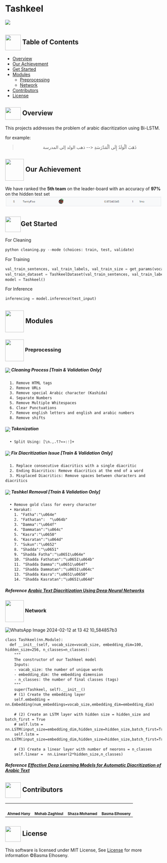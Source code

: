 # Tashkeel

<img src="https://wefaqdev.net/upload/7747943442.jpg" height="500px"/>



## <img align= center width=50px height=50px src="https://user-images.githubusercontent.com/71986226/154075883-2a5679d2-b411-448f-b423-9565babf35aa.gif"> Table of Contents
- <a href ="#Overview">Overview</a>
- <a href ="#Achievement">Our Achievement</a>
- <a href ="#started"> Get Started</a>
- <a href ="#modules"> Modules</a>
  - <a href ="#preprocessing">Preprocessing</a>
  - <a href ="#network">Network</a>
- <a href ="#contributors">Contributors</a>
- <a href ="#license">License</a>


## <img align="center"  width =50px  height =40px src="https://em-content.zobj.net/source/animated-noto-color-emoji/356/waving-hand_1f44b.gif"> Overview <a id = "Overview"></a>
This projects addresses the problem of arabic diacritization using Bi-LSTM.

for example:
<div align="center">

> ذَهَبَ اَلْوَلَدُ إِلَى اَلْمَدْرَسَةِ <-- ذهب الولد إلى المدرسة
</div>

## <img align="center"  width =60px  height =70px src="https://opengameart.org/sites/default/files/gif_3.gif"> Our Achievement <a id = "Achievement"></a>
 We have ranked the **5th team** on the leader-board with an accuracy of **97%** on the hidden test set  ![score_board](assets/score_board.png)

## <img  align= center width=50px height=50px src="https://cdn.pixabay.com/animation/2022/07/31/06/27/06-27-17-124_512.gif">Get Started <a id = "started"></a>

For Cleaning

```python
python cleaning.py --mode (choices: train, test, validate)
```

For Training

```python
val_train_sentences, val_train_labels, val_train_size = get_params(vocab_map, classes, 'val_train_X.pickle', 'val_train_Y.pickle')
val_train_dataset = TashkeelDataset(val_train_sentences, val_train_labels, vocab_map['<PAD>'],max_length)
model = Tashkeel()
```

For Inference

```python
inferencing = model.inference(test_input)
```

<a id = "modules"></a>
##  <img align="center"  width =60px  height =70px src="https://media0.giphy.com/media/QcvMA5Oebq1sk/giphy.gif?cid=6c09b9524f0j11h02l3m2i5ghx4et60zmj4vxls7d3z6xzr8&ep=v1_gifs_search&rid=giphy.gif&ct=g"> Modules

<a id = "preprocessing"></a>
### <img align="center"  width =60px  height =70px src="https://media4.giphy.com/media/ux6vPam8BubuCxbW20/giphy.gif?cid=6c09b952gi267xsujaqufpqwuzeqhbi88q0ohj83jwv6dpls&ep=v1_stickers_related&rid=giphy.gif&ct=s"> Preprocessing
  #####  <img align="center"  width =50px  src="https://maidcleantx.com/wp-content/uploads/2017/11/broom-gif.gif"> Cleaning Process  [Train & Validation Only]
      1. Remove HTML tags
      2. Remove URLs
      3. Remove special Arabic character (Kashida)
      4. Separate Numbers
      5. Remove Multiple Whitespaces
      6. Clear Punctuations
      7. Remove english letters and english and arabic numbers
      8. Remove shifts
  #####  <img align="center"  width =40px  src="https://i2.wp.com/media0.giphy.com/media/4KELPefVuGnAvPJ2lx/giphy.gif"> Tokenization 
      • Split Using: [\n.,،؛:«»?؟]+
  #####  <img align="center"  width =40px  src="https://media2.giphy.com/media/2W9HV0KOywNhnkKl6O/giphy.gif"> Fix Diacritization Issue [Train & Validation Only]
      1. Replace consecutive diacritics with a single diacritic
      2. Ending Diacritics: Remove diacritics at the end of a word
      3. Misplaced Diacritics: Remove spaces between characters and diacritics
  #####  <img align="center"  width =40px  src="https://ugokawaii.com/wp-content/uploads/2023/06/trash-can.gif"> Tashkel Removal [Train & Validation Only]
      • Remove gold class for every character
      • Harakat:
        1. "Fatha":"\u064e"
        2. "Fathatan":  "\u064b"
        3. "Damma":"\u064f"
        4. "Dammatan":"\u064c"
        5. "Kasra":"\u0650"
        6. "Kasratan":"\u064d"
        7. "Sukun":"\u0652"
        8. "Shadda":"\u0651"
        9. "Shadda Fatha":"\u0651\u064e"
        10. "Shadda Fathatan":"\u0651\u064b"
        11. "Shadda Damma":"\u0651\u064f"
        12. "Shadda Dammatan":"\u0651\u064c"
        13. "Shadda Kasra":"\u0651\u0650"
        14. "Shadda Kasratan":"\u0651\u064d"      
    

##### Reference <a href="https://arxiv.org/abs/1905.01965">Arabic Text Diacritization Using Deep Neural Networks</a> 

<a id = "network"></a>
### <img align="center"  width =60px  height =70px src="https://static.wixstatic.com/media/17ac83_cf1a5fed37844786aafa17eca78679eb~mv2.gif"> Network
![WhatsApp Image 2024-02-12 at 13 42 10_584857b3](https://github.com/BasmaElhoseny01/Tashkeel/assets/72309546/295ce9a0-5ac5-42aa-a10f-f5beb68e32cd)

```
class Tashkeel(nn.Module):
  def __init__(self, vocab_size=vocab_size, embedding_dim=100, hidden_size=256, n_classes=n_classes):
    """
    The constructor of our Tashkeel model
    Inputs:
    - vacab_size: the number of unique words
    - embedding_dim: the embedding dimension
    - n_classes: the number of final classes (tags)
    """
    super(Tashkeel, self).__init__()
    # (1) Create the embedding layer
    self.embedding = nn.Embedding(num_embeddings=vocab_size,embedding_dim=embedding_dim)

    # (2) Create an LSTM layer with hidden size = hidden_size and batch_first = True
    # self.lstm =  nn.LSTM(input_size=embedding_dim,hidden_size=hidden_size,batch_first=True)
    self.lstm =  nn.LSTM(input_size=embedding_dim,hidden_size=hidden_size,batch_first=True,num_layers=2,bidirectional=True)

    # (3) Create a linear layer with number of neorons = n_classes
    self.linear =  nn.Linear(2*hidden_size,n_classes)
```
##### Reference <a href="https://ieeexplore.ieee.org/document/9274427">Effective Deep Learning Models for Automatic Diacritization of Arabic Text</a> 
  



<!-- Contributors -->
## <img  align= center width=50px height=50px src="https://media1.giphy.com/media/WFZvB7VIXBgiz3oDXE/giphy.gif?cid=6c09b952tmewuarqtlyfot8t8i0kh6ov6vrypnwdrihlsshb&rid=giphy.gif&ct=s"> Contributors <a id = "contributors"></a>

<!-- Contributors list -->
<table align="center" >
  <tr>
    <td align="center"><a href="https://github.com/Ahmed-H300"><img src="https://avatars.githubusercontent.com/u/67925988?v=4" width="150px;" alt=""/><br /><sub><b>Ahmed Hany</b></sub></a></td>
    <td align="center"><a href="https://github.com/Mohabz-911" ><img src="https://avatars.githubusercontent.com/u/68201932?v=4" width="150px;" alt=""/><br /><sub><b>Mohab Zaghloul</b></sub></a><br />
    <td align="center"><a href="https://github.com/ShazaMohamed"><img src="https://avatars.githubusercontent.com/u/56974730?v=4" width="150px;" alt=""/><br /><sub><b>Shaza Mohamed</b></sub></a><br />
    <td align="center"><a href="https://github.com/BasmaElhoseny01"><img src="https://avatars.githubusercontent.com/u/72309546?v=4" width="150px;" alt=""/><br /><sub><b>Basma Elhoseny</b></sub></a><br /></td>
  </tr>
</table>

## <img  align= center width=50px height=50px src="https://media1.giphy.com/media/ggoKD4cFbqd4nyugH2/giphy.gif?cid=6c09b9527jpi8kfxsj6eswuvb7ay2p0rgv57b7wg0jkihhhv&rid=giphy.gif&ct=s"> License <a id = "license"></a>
This software is licensed under MIT License, See [License](https://github.com/BasmaElhoseny01/Tashkeel/blob/main/LICENSE) for more information ©Basma Elhoseny.
